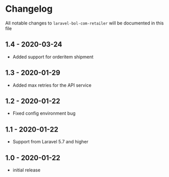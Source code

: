 # Changelog

All notable changes to `laravel-bol-com-retailer` will be documented in this file

## 1.4 - 2020-03-24
- Added support for orderitem shipment

## 1.3 - 2020-01-29
- Added max retries for the API service

## 1.2 - 2020-01-22
- Fixed config environment bug

## 1.1 - 2020-01-22
- Support from Laravel 5.7 and higher

## 1.0 - 2020-01-22
- initial release
